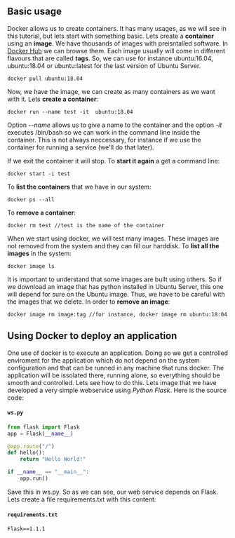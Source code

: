 ## Basic usage
Docker allows us to create containers. It has many usages, as we will see in this tutorial, but lets start with something basic. Lets create a **container** using an **image**. We have thousands of images with preisntalled software. In [Docker Hub](https://hub.docker.com) we can browse them. Each image usually will come in different flavours that are called **tags**. So, we can use for instance ubuntu:16.04, ubuntu:18.04 or ubuntu:latest for the last version of Ubuntu Server.
```
docker pull ubuntu:18.04
```
Now, we have the image, we can create as many containers as we want with it. Lets **create a container**:
```
docker run --name test -it  ubuntu:18.04
```  
Option *--name* allows us to give a name to the container and the option *-it* executes /bin/bash so we can work in the command line inside the container. This is not always neccessary, for instance if we use the container for running a service (we'll do that later).

If we exit the container it will stop. To **start it again** a get a command line:
```
docker start -i test
```
To **list the containers** that we have in our system:
```
docker ps --all
```
To **remove a container**:
```
docker rm test //test is the name of the container
```
When we start using docker, we will test many images. These images are not removed from the system and they can fill our harddisk. To **list all the images** in the system:
```
docker image ls
```
It is important to understand that some images are built using others. So if we download an image that has python installed in Ubuntu Server, this one will depend for sure on the Ubuntu image. Thus, we have to be careful with the images that we delete. In order to **remove an image**:
```
docker image rm image:tag //for instance, docker image rm ubuntu:18:04
```
## Using Docker to deploy an application
One use of docker is to execute an application. Doing so we get a controlled enviroment for the application which do not depend on the system configuration and that can be runned in any machine that runs docker. The application will be issolated there, running alone, so everything should be smooth and controlled. Lets see how to do this. Lets image that we have developed a very simple webservice using *Python Flask*. Here is the source code:
#### **`ws.py`**
```python
from flask import Flask
app = Flask(__name__)

@app.route("/")
def hello():
    return "Hello World!"

if __name__ == "__main__":
    app.run()
```
Save this in ws.py. So as we can see, our web service depends on Flask. Lets create a file requirements.txt with this content:
#### **`requirements.txt`**
```
Flask==1.1.1
```
